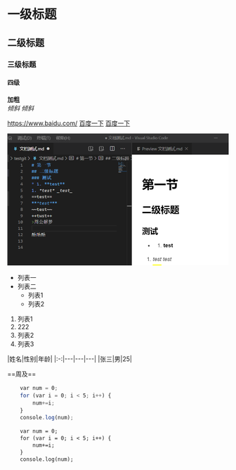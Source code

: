 # 一级标题
## 二级标题
### 三级标题
#### 四级

**加粗**  
*倾斜*  _倾斜_

<https://www.baidu.com/>
[百度一下](https://www.baidu.com/)
[百度一下](https://www.baidu.com/ 'https://www.baidu.com/')

![](./images/01.png)

* 列表一
* 列表二
  * 列表1
  + 列表2

1. 列表1
2. 222
2. 列表2
3. 列表3


|姓名|性别|年龄|
|:-:|---|---|---|
|张三|男|25|

==周及==

```javascript
    var num = 0;
    for (var i = 0; i < 5; i++) {
        num+=i;
    }
    console.log(num);
```

```
    var num = 0;
    for (var i = 0; i < 5; i++) {
        num+=i;
    }
    console.log(num);
```
